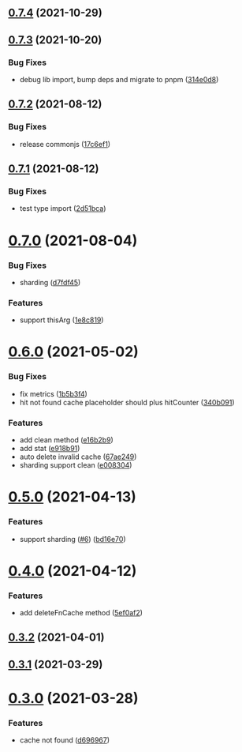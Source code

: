 ## [0.7.4](https://github.com/zcong1993/node-redis-cache/compare/v0.7.3...v0.7.4) (2021-10-29)

## [0.7.3](https://github.com/zcong1993/node-redis-cache/compare/v0.7.2...v0.7.3) (2021-10-20)

### Bug Fixes

- debug lib import, bump deps and migrate to pnpm ([314e0d8](https://github.com/zcong1993/node-redis-cache/commit/314e0d81658034c2eef90a589001878298c9efc8))

## [0.7.2](https://github.com/zcong1993/node-redis-cache/compare/v0.7.1...v0.7.2) (2021-08-12)

### Bug Fixes

- release commonjs ([17c6ef1](https://github.com/zcong1993/node-redis-cache/commit/17c6ef1e42265510245817356188b14fad5559b3))

## [0.7.1](https://github.com/zcong1993/node-redis-cache/compare/v0.7.0...v0.7.1) (2021-08-12)

### Bug Fixes

- test type import ([2d51bca](https://github.com/zcong1993/node-redis-cache/commit/2d51bca04e735d73494e4245a9149e43a1d29241))

# [0.7.0](https://github.com/zcong1993/node-redis-cache/compare/v0.6.0...v0.7.0) (2021-08-04)

### Bug Fixes

- sharding ([d7fdf45](https://github.com/zcong1993/node-redis-cache/commit/d7fdf45eb1da4ec9ba68a84f6ae52e6cb288b7ff))

### Features

- support thisArg ([1e8c819](https://github.com/zcong1993/node-redis-cache/commit/1e8c819847c940e677f7dfc36131fa560565f314))

# [0.6.0](https://github.com/zcong1993/node-redis-cache/compare/v0.5.0...v0.6.0) (2021-05-02)

### Bug Fixes

- fix metrics ([1b5b3f4](https://github.com/zcong1993/node-redis-cache/commit/1b5b3f4f2a826b86527736c24d95273a48630e6e))
- hit not found cache placeholder should plus hitCounter ([340b091](https://github.com/zcong1993/node-redis-cache/commit/340b091637ae0e9c37e00aa5f3780ab9a21a3e0d))

### Features

- add clean method ([e16b2b9](https://github.com/zcong1993/node-redis-cache/commit/e16b2b938cdf5b1c7abb57338ff5580dfc6fe8fd))
- add stat ([e918b91](https://github.com/zcong1993/node-redis-cache/commit/e918b919ed521f66362abdf10e58e24bf118092d))
- auto delete invalid cache ([67ae249](https://github.com/zcong1993/node-redis-cache/commit/67ae249f1f4fdd9433655e517979007bde06b417))
- sharding support clean ([e008304](https://github.com/zcong1993/node-redis-cache/commit/e0083048e784d2456eedcc4fafcb191d215b85e0))

# [0.5.0](https://github.com/zcong1993/node-redis-cache/compare/v0.4.0...v0.5.0) (2021-04-13)

### Features

- support sharding ([#6](https://github.com/zcong1993/node-redis-cache/issues/6)) ([bd16e70](https://github.com/zcong1993/node-redis-cache/commit/bd16e705b00c09c4768356768770aab81ad7fd27))

# [0.4.0](https://github.com/zcong1993/node-redis-cache/compare/v0.3.2...v0.4.0) (2021-04-12)

### Features

- add deleteFnCache method ([5ef0af2](https://github.com/zcong1993/node-redis-cache/commit/5ef0af2498297a6cfa43eb6bb46ff948a4a93e35))

## [0.3.2](https://github.com/zcong1993/node-redis-cache/compare/v0.3.1...v0.3.2) (2021-04-01)

## [0.3.1](https://github.com/zcong1993/node-redis-cache/compare/v0.3.0...v0.3.1) (2021-03-29)

# [0.3.0](https://github.com/zcong1993/node-redis-cache/compare/v0.2.1...v0.3.0) (2021-03-28)

### Features

- cache not found ([d696967](https://github.com/zcong1993/node-redis-cache/commit/d696967f02140941fb0961aefe7b1348d0e4d99e))
